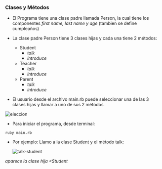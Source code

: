 ### Clases y Métodos

- El Programa tiene una clase padre llamada Person, la cual tiene los componentes *first name, last name y age* (tambien se define cumpleaños)

- La clase padre Person tiene 3 clases hijas y cada una tiene 2 métodos:
    - Student
        - *talk*
        - *introduce*
    - Teacher
        - *talk*
        - *introduce*
    - Parent
        - *talk*
        - *introduce*
      
- El usuario desde el archivo main.rb puede seleccionar una de las 3 clases hijas y llamar a uno de sus 2 métodos

![eleccion](https://github.com/pedro-donoso/ruby-poo/assets/68760595/53d2e533-1def-466a-9956-a59e283c0fb3)

- Para iniciar el programa, desde terminal:

```ruby main.rb```

- Por ejemplo: Llamo a la clase Student y el método talk:

  ![talk-student](https://github.com/pedro-donoso/ruby-poo/assets/68760595/f9dfccc7-d043-4587-a0bd-cb034a57c9c8)

*aparece la clase hija <Student*
